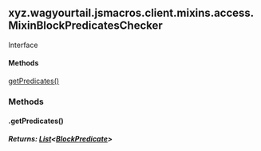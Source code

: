 

xyz.wagyourtail.jsmacros.client.mixins.access.MixinBlockPredicatesChecker
-------------------------------------------------------------------------

Interface
#### 

#### Methods

[getPredicates()](#getPredicates-)



### Methods

#### .getPredicates()


##### Returns: [List](https://docs.oracle.com/javase/8/docs/api/index.html?java/util/List.html)<[BlockPredicate](https://wagyourtail.xyz/Projects/MinecraftMappingViewer/App?mapping=INTERMEDIARY,YARN&version=1.20.5&search=net/minecraft/predicate/BlockPredicate)>




